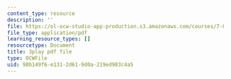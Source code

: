 ```yaml
---
content_type: resource
description: ''
file: https://ol-ocw-studio-app-production.s3.amazonaws.com/courses/7-01sc-fundamentals-of-biology-fall-2011/98b149f6e1312d619d0a219ed983c4a5_PzY0MWEEE6U.pdf
file_type: application/pdf
learning_resource_types: []
resourcetype: Document
title: 3play pdf file
type: OCWFile
uid: 98b149f6-e131-2d61-9d0a-219ed983c4a5
---
```

